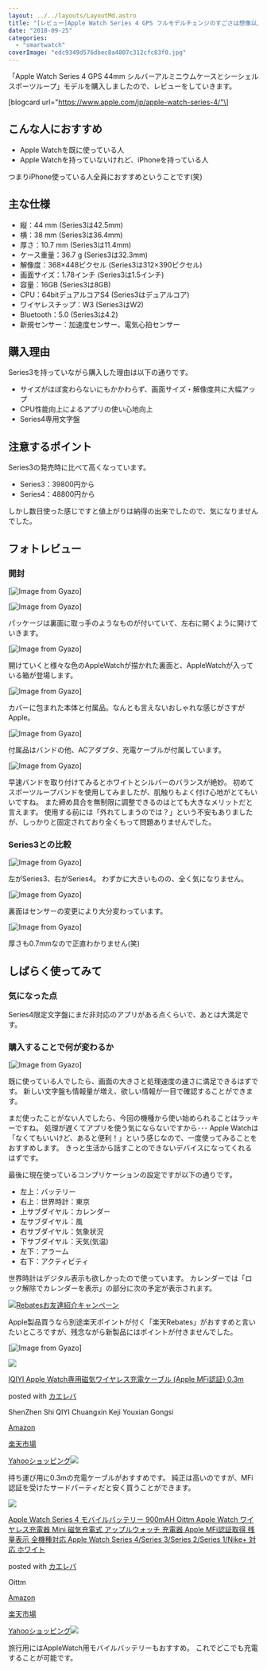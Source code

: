```yaml
---
layout: ../../layouts/LayoutMd.astro
title: "[レビュー]Apple Watch Series 4 GPS フルモデルチェンジのすごさは想像以上だった"
date: "2018-09-25"
categories: 
  - "smartwatch"
coverImage: "edc9349d576dbec8a4807c312cfc83f0.jpg"
---
```


「Apple Watch Series 4 GPS 44mm シルバーアルミニウムケースとシーシェルスポーツループ」モデルを購入しましたので、レビューをしていきます。

\[blogcard url="https://www.apple.com/jp/apple-watch-series-4/"\]

## こんな人におすすめ

- Apple Watchを既に使っている人
- Apple Watchを持っていないけれど、iPhoneを持っている人

つまりiPhone使っている人全員におすすめということです(笑)

## 主な仕様

- 縦：44 mm (Series3は42.5mm)
- 横：38 mm (Series3は36.4mm)
- 厚さ：10.7 mm (Series3は11.4mm)
- ケース重量：36.7 g (Series3は32.3mm)
- 解像度：368×448ピクセル (Series3は312×390ピクセル)
- 画面サイズ：1.78インチ (Series3は1.5インチ)
- 容量：16GB (Series3は8GB)
- CPU：64bitデュアルコアS4 (Series3はデュアルコア)
- ワイヤレスチップ：W3 (Series3はW2)
- Bluetooth：5.0 (Series3は4.2)
- 新規センサー：加速度センサー、電気心拍センサー

## 購入理由

Series3を持っていながら購入した理由は以下の通りです。

- サイズがほぼ変わらないにもかかわらず、画面サイズ・解像度共に大幅アップ
- CPU性能向上によるアプリの使い心地向上
- Series4専用文字盤

## 注意するポイント

Series3の発売時に比べて高くなっています。

- Series3：39800円から
- Series4：48800円から

しかし数日使った感じですと値上がりは納得の出来でしたので、気になりませんでした。

## フォトレビュー

### 開封

[![Image from Gyazo](/archive/images/483f02166bd148bc4f820d5c8d6d1a42.jpg)]

[![Image from Gyazo](/archive/images/ad174036f175b8193cb58829e583d2e8.jpg)]

パッケージは裏面に取っ手のようなものが付いていて、左右に開くように開けていきます。

[![Image from Gyazo](/archive/images/9032bad8e54dfbbcb2f9ebf3b9031304.jpg)]

開けていくと様々な色のAppleWatchが描かれた裏面と、AppleWatchが入っている箱が登場します。

[![Image from Gyazo](/archive/images/b5ad4e726a4626204f889360e639ada1.jpg)]

カバーに包まれた本体と付属品。なんとも言えないおしゃれな感じがさすがApple。

[![Image from Gyazo](/archive/images/b283e2d0e087e9e1847411c714e89b64.jpg)]

付属品はバンドの他、ACアダプタ、充電ケーブルが付属しています。

[![Image from Gyazo](/archive/images/b0e8ed641b03e70c54f0e9c5bce39c1c.jpg)]

早速バンドを取り付けてみるとホワイトとシルバーのバランスが絶妙。 初めてスポーツループバンドを使用してみましたが、肌触りもよく付け心地がとてもいいですね。 また締め具合を無制限に調整できるのはとても大きなメリットだと言えます。 使用する前には「外れてしまうのでは？」という不安もありましたが、しっかりと固定されており全くもって問題ありませんでした。

### Series3との比較

[![Image from Gyazo](/archive/images/e826a489f53d77268eb1fdf73a2b9708.jpg)]

左がSeries3、右がSeries4。 わずかに大きいものの、全く気になりません。

[![Image from Gyazo](/archive/images/962b02cf50d04c6f4b8d822d62761c0f.jpg)]

裏面はセンサーの変更により大分変わっています。

[![Image from Gyazo](/archive/images/b2d565bb9a222495f3e59ac23aeac114.jpg)]

厚さも0.7mmなので正直わかりません(笑)

## しばらく使ってみて

### 気になった点

Series4限定文字盤にまだ非対応のアプリがある点くらいで、あとは大満足です。

### 購入することで何が変わるか

[![Image from Gyazo](/archive/images/edc9349d576dbec8a4807c312cfc83f0.jpg)]

既に使っている人でしたら、画面の大きさと処理速度の速さに満足できるはずです。 新しい文字盤も情報量が増え、欲しい情報が一目で確認することができます。

まだ使ったことがない人でしたら、今回の機種から使い始められることはラッキーですね。 処理が遅くてアプリを使う気にならないですから･･･ Apple Watchは「なくてもいいけど、あると便利！」という感じなので、一度使ってみることをおすすめします。 きっと生活から話すことのできないデバイスになってくれるはずです。

最後に現在使っているコンプリケーションの設定ですが以下の通りです。

- 左上：バッテリー
- 右上：世界時計：東京
- 上サブダイヤル：カレンダー
- 左サブダイヤル：風
- 右サブダイヤル：気象状況
- 下サブダイヤル：天気(気温)
- 左下：アラーム
- 右下：アクティビティ

世界時計はデジタル表示も欲しかったので使っています。 カレンダーでは「ロック解除でカレンダーを表示」の部分に次の予定が表示されます。

[![Rebatesお友達紹介キャンペーン](/archive/images/rebates-banner_520x88px_02.png)](https://www.rebates.jp/referrer?referrerid=c4PvkrmtmDM%3D)

Apple製品買うなら別途楽天ポイントが付く「楽天Rebates」がおすすめと言いたいところですが、残念ながら新製品にはポイントが付きませんでした。

[![Image from Gyazo](/archive/images/ace2e7dbad179315ba2c3aac82f4272b.png)]

[![](/archive/images/31klJtMW1EL._SL160_.jpg)](https://www.amazon.co.jp/exec/obidos/ASIN/B01N4NMNR2/mizuka123-22/)

[IQIYI Apple Watch専用磁気ワイヤレス充電ケーブル (Apple MFi認証) 0.3m](https://www.amazon.co.jp/exec/obidos/ASIN/B01N4NMNR2/mizuka123-22/)

posted with [カエレバ](https://kaereba.com)

ShenZhen Shi QIYI Chuangxin Keji Youxian Gongsi

[Amazon](https://www.amazon.co.jp/gp/search?keywords=IQIYI%20Apple%20Watch%E5%B0%82%E7%94%A8%E7%A3%81%E6%B0%97%E3%83%AF%E3%82%A4%E3%83%A4%E3%83%AC%E3%82%B9%E5%85%85%E9%9B%BB%E3%82%B1%E3%83%BC%E3%83%96%E3%83%AB%20%28Apple%20MFi%E8%AA%8D%E8%A8%BC%29%200.3m&__mk_ja_JP=%E3%82%AB%E3%82%BF%E3%82%AB%E3%83%8A&tag=mizuka123-22)

[楽天市場](https://hb.afl.rakuten.co.jp/hgc/042e7c24.303572e6.042e7c25.e339d30a/?pc=https%3A%2F%2Fsearch.rakuten.co.jp%2Fsearch%2Fmall%2FIQIYI%2520Apple%2520Watch%25E5%25B0%2582%25E7%2594%25A8%25E7%25A3%2581%25E6%25B0%2597%25E3%2583%25AF%25E3%2582%25A4%25E3%2583%25A4%25E3%2583%25AC%25E3%2582%25B9%25E5%2585%2585%25E9%259B%25BB%25E3%2582%25B1%25E3%2583%25BC%25E3%2583%2596%25E3%2583%25AB%2520%2528Apple%2520MFi%25E8%25AA%258D%25E8%25A8%25BC%2529%25200.3m%2F-%2Ff.1-p.1-s.1-sf.0-st.A-v.2%3Fx%3D0%26scid%3Daf_ich_link_urltxt%26m%3Dhttp%3A%2F%2Fm.rakuten.co.jp%2F)

[Yahooショッピング![](//ad.jp.ap.valuecommerce.com/servlet/gifbanner?sid=3066752&pid=881990642)](//ck.jp.ap.valuecommerce.com/servlet/referral?sid=3066752&pid=881990642&vc_url=http%3A%2F%2Fsearch.shopping.yahoo.co.jp%2Fsearch%3Fp%3DIQIYI%2520Apple%2520Watch%25E5%25B0%2582%25E7%2594%25A8%25E7%25A3%2581%25E6%25B0%2597%25E3%2583%25AF%25E3%2582%25A4%25E3%2583%25A4%25E3%2583%25AC%25E3%2582%25B9%25E5%2585%2585%25E9%259B%25BB%25E3%2582%25B1%25E3%2583%25BC%25E3%2583%2596%25E3%2583%25AB%2520%2528Apple%2520MFi%25E8%25AA%258D%25E8%25A8%25BC%2529%25200.3m&vcptn=kaereba)

持ち運び用に0.3mの充電ケーブルがおすすめです。 純正は高いのですが、MFi認証を受けたサードパーティだと安く買うことができます。

[![](/archive/images/31MiPIgI3mL._SL160_.jpg)](https://www.amazon.co.jp/exec/obidos/ASIN/B075Z48PJY/mizuka123-22/)

[Apple Watch Series 4 モバイルバッテリー 900mAH Oittm Apple Watch ワイヤレス充電器 Mini 磁気充電式 アップルウォッチ 充電器 Apple MFi認証取得 残量表示 全機種対応 Apple Watch Series 4/Series 3/Series 2/Series 1/Nike+ 対応 ホワイト](https://www.amazon.co.jp/exec/obidos/ASIN/B075Z48PJY/mizuka123-22/)

posted with [カエレバ](https://kaereba.com)

Oittm

[Amazon](https://www.amazon.co.jp/gp/search?keywords=Apple%20Watch%20Series%204%20%E3%83%A2%E3%83%90%E3%82%A4%E3%83%AB%E3%83%90%E3%83%83%E3%83%86%E3%83%AA%E3%83%BC%20900mAH%20Oittm%20Apple%20Watch%20%E3%83%AF%E3%82%A4%E3%83%A4%E3%83%AC%E3%82%B9%E5%85%85%E9%9B%BB%E5%99%A8%20Mini%20%E7%A3%81%E6%B0%97%E5%85%85%E9%9B%BB%E5%BC%8F%20%E3%82%A2%E3%83%83%E3%83%97%E3%83%AB%E3%82%A6%E3%82%A9%E3%83%83%E3%83%81%20%E5%85%85%E9%9B%BB%E5%99%A8%20Apple%20MFi%E8%AA%8D%E8%A8%BC%E5%8F%96%E5%BE%97%20%E6%AE%8B%E9%87%8F%E8%A1%A8%E7%A4%BA%20%E5%85%A8%E6%A9%9F%E7%A8%AE%E5%AF%BE%E5%BF%9C%20Apple%20Watch%20Series%204%2FSeries%203%2FSeries%202%2FSeries%201%2FNike%20%20%E5%AF%BE%E5%BF%9C%20%E3%83%9B%E3%83%AF%E3%82%A4%E3%83%88&__mk_ja_JP=%E3%82%AB%E3%82%BF%E3%82%AB%E3%83%8A&tag=mizuka123-22)

[楽天市場](https://hb.afl.rakuten.co.jp/hgc/042e7c24.303572e6.042e7c25.e339d30a/?pc=https%3A%2F%2Fsearch.rakuten.co.jp%2Fsearch%2Fmall%2FApple%2520Watch%2520Series%25204%2520%25E3%2583%25A2%25E3%2583%2590%25E3%2582%25A4%25E3%2583%25AB%25E3%2583%2590%25E3%2583%2583%25E3%2583%2586%25E3%2583%25AA%25E3%2583%25BC%2520900mAH%2520Oittm%2520Apple%2520Watch%2520%25E3%2583%25AF%25E3%2582%25A4%25E3%2583%25A4%25E3%2583%25AC%25E3%2582%25B9%25E5%2585%2585%25E9%259B%25BB%25E5%2599%25A8%2520Mini%2520%25E7%25A3%2581%25E6%25B0%2597%25E5%2585%2585%25E9%259B%25BB%25E5%25BC%258F%2520%25E3%2582%25A2%25E3%2583%2583%25E3%2583%2597%25E3%2583%25AB%25E3%2582%25A6%25E3%2582%25A9%25E3%2583%2583%25E3%2583%2581%2520%25E5%2585%2585%25E9%259B%25BB%25E5%2599%25A8%2520Apple%2520MFi%25E8%25AA%258D%25E8%25A8%25BC%25E5%258F%2596%25E5%25BE%2597%2520%25E6%25AE%258B%25E9%2587%258F%25E8%25A1%25A8%25E7%25A4%25BA%2520%25E5%2585%25A8%25E6%25A9%259F%25E7%25A8%25AE%25E5%25AF%25BE%25E5%25BF%259C%2520Apple%2520Watch%2520Series%25204%252FSeries%25203%252FSeries%25202%252FSeries%25201%252FNike%2520%2520%25E5%25AF%25BE%25E5%25BF%259C%2520%25E3%2583%259B%25E3%2583%25AF%25E3%2582%25A4%25E3%2583%2588%2F-%2Ff.1-p.1-s.1-sf.0-st.A-v.2%3Fx%3D0%26scid%3Daf_ich_link_urltxt%26m%3Dhttp%3A%2F%2Fm.rakuten.co.jp%2F)

[Yahooショッピング![](//ad.jp.ap.valuecommerce.com/servlet/gifbanner?sid=3066752&pid=881990642)](//ck.jp.ap.valuecommerce.com/servlet/referral?sid=3066752&pid=881990642&vc_url=http%3A%2F%2Fsearch.shopping.yahoo.co.jp%2Fsearch%3Fp%3DApple%2520Watch%2520Series%25204%2520%25E3%2583%25A2%25E3%2583%2590%25E3%2582%25A4%25E3%2583%25AB%25E3%2583%2590%25E3%2583%2583%25E3%2583%2586%25E3%2583%25AA%25E3%2583%25BC%2520900mAH%2520Oittm%2520Apple%2520Watch%2520%25E3%2583%25AF%25E3%2582%25A4%25E3%2583%25A4%25E3%2583%25AC%25E3%2582%25B9%25E5%2585%2585%25E9%259B%25BB%25E5%2599%25A8%2520Mini%2520%25E7%25A3%2581%25E6%25B0%2597%25E5%2585%2585%25E9%259B%25BB%25E5%25BC%258F%2520%25E3%2582%25A2%25E3%2583%2583%25E3%2583%2597%25E3%2583%25AB%25E3%2582%25A6%25E3%2582%25A9%25E3%2583%2583%25E3%2583%2581%2520%25E5%2585%2585%25E9%259B%25BB%25E5%2599%25A8%2520Apple%2520MFi%25E8%25AA%258D%25E8%25A8%25BC%25E5%258F%2596%25E5%25BE%2597%2520%25E6%25AE%258B%25E9%2587%258F%25E8%25A1%25A8%25E7%25A4%25BA%2520%25E5%2585%25A8%25E6%25A9%259F%25E7%25A8%25AE%25E5%25AF%25BE%25E5%25BF%259C%2520Apple%2520Watch%2520Series%25204%252FSeries%25203%252FSeries%25202%252FSeries%25201%252FNike%2520%2520%25E5%25AF%25BE%25E5%25BF%259C%2520%25E3%2583%259B%25E3%2583%25AF%25E3%2582%25A4%25E3%2583%2588&vcptn=kaereba)

旅行用にはAppleWatch用モバイルバッテリーもおすすめ。 これでどこでも充電することが可能です。
